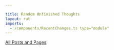 ```yaml
---

title: Random Unfinished Thoughts
layout: rut
imports:
  - /components/RecentChanges.ts type="module"
---
```


<recent-changes></recent-changes>

[All Posts and Pages](./posts/)
